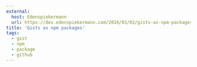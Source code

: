 ```yaml
---
external:
  host: Edenspiekermann
  url: https://dev.edenspiekermann.com/2016/03/02/gists-as-npm-packages/
title: 'Gists as npm packages'
tags:
  - gist
  - npm
  - package
  - github
---
```

